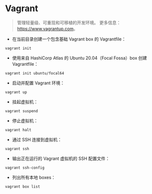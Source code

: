 # Vagrant

> 管理轻量级、可重现和可移植的开发环境。
> 更多信息：<https://www.vagrantup.com>。

- 在当前目录创建一个包含基础 Vagrant box 的 Vagrantfile：

`vagrant init`

- 使用来自 HashiCorp Atlas 的 Ubuntu 20.04（Focal Fossa）box 创建 Vagrantfile：

`vagrant init ubuntu/focal64`

- 启动并配置 Vagrant 环境：

`vagrant up`

- 挂起虚拟机：

`vagrant suspend`

- 停止虚拟机：

`vagrant halt`

- 通过 SSH 连接到虚拟机：

`vagrant ssh`

- 输出正在运行的 Vagrant 虚拟机的 SSH 配置文件：

`vagrant ssh-config`

- 列出所有本地 boxes：

`vagrant box list`